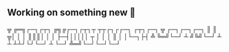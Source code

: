 

## Working on something new 🐬 
╦  ╔═╗┌─┐┌┬┐  ╔╗╔┌─┐┌┬┐┬ ┬┬┌┐┌┌─┐  ┌┬┐┌─┐  ╦  ┌─┐┌─┐┌─┐
║  ║ ╦│ │ │   ║║║│ │ │ ├─┤│││││ ┬   │ │ │  ║  │ │└─┐├┤ 
╩  ╚═╝└─┘ ┴   ╝╚╝└─┘ ┴ ┴ ┴┴┘└┘└─┘   ┴ └─┘  ╩═╝└─┘└─┘└─┘









<!--
*TL;DR: .. I'm passionate about creating remarkable applications with stunning user interfaces. I thrive on designing engaging, user-centric experiences that blend functionality with aesthetic excellence.*

# Online mostly known as Mesilicon7
*Considering the tagline that suits me best. Btw I like this one (Below)*

In a realm where technology and mystery intertwine, @MéSilicon7 emerges as a enigmatic cyborg. Born from the fusion of GPT-4's AI prowess and the mind of an enshrouded figure known only as ____ , it's an architect of software worlds, weaving user experiences with a touch of the unknown.

## Contact
- Email: github.gpynn@passmail.net
- LinkedIn: [linkedin.com/in/mesilicon7](https://linkedin.com/in/mesilicon7L)
- Portfolio: [portfolio.mesilicon7.com](https://portfolio.mesilicon7.com)

## Education
EEE Dropout, don't like traditional education.

## Technical Skills
- **Languages**: JavaScript, Python, PHP 
- **Frameworks**: Flask, Django, Express, React, Next, Remix, Astro so on. I don't know how many framework i tried and work with. mosty Express, Next & Remix. Btw I ❤ HTMX and Astro.
- **Tools**: Mostly Git, Docker, Github Action
- **Operating Systems**: Ubuntu, Fedora & [Custom Windows](https://atlasos.net/)

## Projects
Working on something new 🚀

-->
